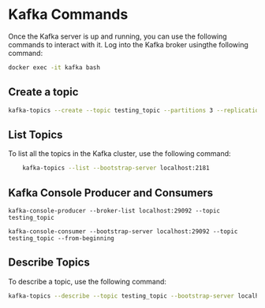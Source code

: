 # Kafka Commands

Once the Kafka server is up and running, you can use the following commands to interact with it. Log into the Kafka broker usingthe following command:

```bash
docker exec -it kafka bash
```

## Create a topic

```bash
kafka-topics --create --topic testing_topic --partitions 3 --replication-factor 1 --if-not-exists --bootstrap-server localhost:29092
```

## List Topics

To list all the topics in the Kafka cluster, use the following command:

```bash
    kafka-topics --list --bootstrap-server localhost:2181
```

## Kafka Console Producer and Consumers

```
kafka-console-producer --broker-list localhost:29092 --topic testing_topic
```

```
kafka-console-consumer --bootstrap-server localhost:29092 --topic testing_topic --from-beginning
```

## Describe Topics

To describe a topic, use the following command:

```bash
kafka-topics --describe --topic testing_topic --bootstrap-server localhost:29092
```
